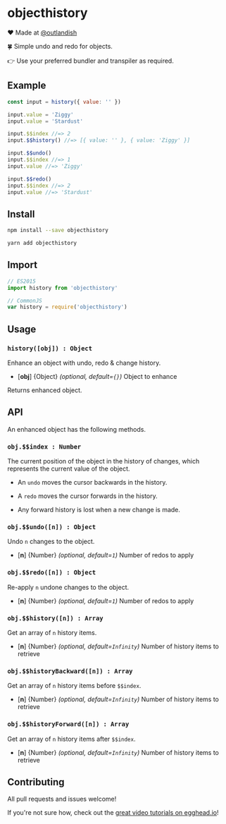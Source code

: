 <h1>objecthistory</h1>

❤ Made at <a href="http://www.twitter.com/outlandish">@outlandish</a>

:four_leaf_clover: Simple undo and redo for objects.


:point_right: Use your preferred bundler and transpiler as required.

## Example

```js
const input = history({ value: '' })

input.value = 'Ziggy'
input.value = 'Stardust'

input.$$index //=> 2
input.$$history() //=> [{ value: '' }, { value: 'Ziggy' }]

input.$$undo()
input.$$index //=> 1
input.value //=> 'Ziggy'

input.$$redo()
input.$$index //=> 2
input.value //=> 'Stardust'
```

## Install

```sh
npm install --save objecthistory
```

```sh
yarn add objecthistory
```

## Import

```js
// ES2015
import history from 'objecthistory'
```

```js
// CommonJS
var history = require('objecthistory')
```

## Usage

### `history([obj]) : Object`

Enhance an object with undo, redo & change history.

- [__obj__] {Object} _(optional, default=`{}`)_ Object to enhance

Returns enhanced object.
 
## API

An enhanced object has the following methods.

### `obj.$$index : Number`

The current position of the object in the history of changes, which represents the current value of the object. 

- An `undo` moves the cursor backwards in the history.

- A `redo` moves the cursor forwards in the history.

- Any forward history is lost when a new change is made.

### `obj.$$undo([n]) : Object`

Undo `n` changes to the object.

- [__n__] {Number} _(optional, default=`1`)_ Number of redos to apply

### `obj.$$redo([n]) : Object`

Re-apply `n` undone changes to the object.

- [__n__] {Number} _(optional, default=`1`)_ Number of redos to apply

### `obj.$$history([n]) : Array`

Get an array of `n` history items.

- [__n__] {Number} _(optional, default=`Infinity`)_ Number of history items to retrieve

### `obj.$$historyBackward([n]) : Array`

Get an array of `n` history items before `$$index`.

- [__n__] {Number} _(optional, default=`Infinity`)_ Number of history items to retrieve

### `obj.$$historyForward([n]) : Array`

Get an array of `n` history items after `$$index`.

- [__n__] {Number} _(optional, default=`Infinity`)_ Number of history items to retrieve

## Contributing

All pull requests and issues welcome!

If you're not sure how, check out the [great video tutorials on egghead.io](http://bit.ly/2aVzthz)!
